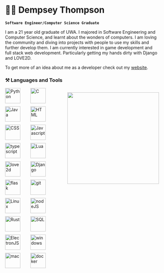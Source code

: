# 👨‍💻 Dempsey Thompson 

**`Software Engineer/Computer Science Graduate`**

<!-- Bio -->
I am a 21 year old graduate of UWA. I majored in Software Engineering and Computer Science, and learnt about the wonders of computers. I am loving the community and diving into projects with people to use my skills and further develop them. I am currently interested in game development and full stack web development. Particularly getting my hands dirty with Django and LOVE2D.

To get more of an idea about me as a developer check out my <a href="https://d-sons.com">website</a>.

<!-- Development Tool and Language Icons -->
### ⚒️ Languages and Tools
<div style="display:flex; margin-bottom:10px;">
  <div style="max-width:50%; margin-bottom:10px; display:flex; flex-wrap:wrap;">
    <img align="left" alt="Python" style="padding-right:30px; margin-bottom:10px; width:50px; height:50px;" src="https://cdn.jsdelivr.net/gh/devicons/devicon/icons/python/python-original.svg"/>
    <img align="left" alt="C" style="padding-right:30px; margin-bottom:10px; width:50px; height:50px;" src="https://cdn.jsdelivr.net/gh/devicons/devicon/icons/c/c-original.svg"/>
    <img align="left" alt="Java" style="padding-right:30px; margin-bottom:10px; width:50px; height:50px;" src="https://cdn.jsdelivr.net/gh/devicons/devicon/icons/java/java-original.svg"/>
    <img align="left" alt="HTML" style="padding-right:30px; margin-bottom:10px; width:50px; height:50px;" src="https://cdn.jsdelivr.net/gh/devicons/devicon/icons/html5/html5-original.svg"/>
    <img align="left" alt="CSS" style="padding-right:30px; margin-bottom:10px; width:50px; height:50px;" src="https://cdn.jsdelivr.net/gh/devicons/devicon/icons/css3/css3-original.svg"/>
    <img align="left" alt="Javascript" style="padding-right:30px; margin-bottom:10px; width:50px; height:50px;" src="https://cdn.jsdelivr.net/gh/devicons/devicon/icons/javascript/javascript-original.svg"/>
    <img align="left" alt="typescript" style="padding-right:30px; margin-bottom:10px; width:50px; height:50px;" src="https://cdn-icons-png.flaticon.com/512/5968/5968381.png"/>
    <img align="left" alt="Lua" style="padding-right:30px; margin-bottom:10px; width:50px; height:50px;" src="https://upload.wikimedia.org/wikipedia/commons/c/cf/Lua-Logo.svg"/>
    <img align="left" alt="love2d" style="padding-right:30px; margin-bottom:10px; width:50px; height:50px;" src="https://upload.wikimedia.org/wikipedia/commons/thumb/8/8b/L%C3%96VE_app_icon_%280.10.1%29.svg/2048px-L%C3%96VE_app_icon_%280.10.1%29.svg.png" />
    <img align="left" alt="Django" style="padding-right:30px; margin-bottom:10px; width:50px; height:50px;" src="https://icons.veryicon.com/png/o/business/vscode-program-item-icon/django-1.png"/>
    <img align="left" alt="flask" style="padding-right:30px; margin-bottom:10px; width:50px; height:50px;" src="https://cdn.iconscout.com/icon/free/png-256/free-flask-51-285137.png?f=webp"/>
    <img align="left" alt="git" style="padding-right:30px; margin-bottom:10px; width:50px; height:50px;" src="https://cdn.jsdelivr.net/gh/devicons/devicon/icons/git/git-original.svg"/>
    <img align="left" alt="Linux" style="padding-right:30px; margin-bottom:10px; width:50px; height:50px;" src="https://cdn.jsdelivr.net/gh/devicons/devicon/icons/linux/linux-original.svg"/>
    <img align="left" alt="nodeJS" style="padding-right:30px; margin-bottom:10px; width:50px; height:50px;" src="https://static-00.iconduck.com/assets.00/node-js-icon-454x512-nztofx17.png"/>
    <img align="left" alt="Rust" style="padding-right:30px; margin-bottom:10px; width:50px; height:50px;" src="https://miqh.gallerycdn.vsassets.io/extensions/miqh/vscode-language-rust/0.14.0/1536151476041/Microsoft.VisualStudio.Services.Icons.Default"/>
    <img align="left" alt="SQL" style="padding-right:30px; margin-bottom:10px; width:50px; height:50px;" src="https://cdn-icons-png.flaticon.com/512/4299/4299956.png"/>
    <img align="left" alt="ElectronJS" style="padding-right:30px; margin-bottom:10px; width:50px; height:50px;" src="https://upload.wikimedia.org/wikipedia/commons/thumb/9/91/Electron_Software_Framework_Logo.svg/1200px-Electron_Software_Framework_Logo.svg.png"/>
    <img align="left" alt="windows" style="padding-right:30px; margin-bottom:10px; width:50px; height:50px;" src="https://www.freeiconspng.com/thumbs/windows-icon-png/cute-ball-windows-icon-png-16.png"/>
    <img align="left" alt="mac" style="padding-right:30px; margin-bottom:10px; width:50px; height:50px;" src="https://cdn-icons-png.flaticon.com/512/2/2235.png"/>
    <img align="left" alt="docker" style="padding-right:30px; margin-bottom:10px; width:50px; height:50px;" src="https://cdn-icons-png.flaticon.com/512/919/919853.png"/>
  </div>
  <p align="center">
      <img height="300" src="https://github-readme-stats.vercel.app/api/top-langs/?username=demstar16&theme=transparent">
  </p>
</div>